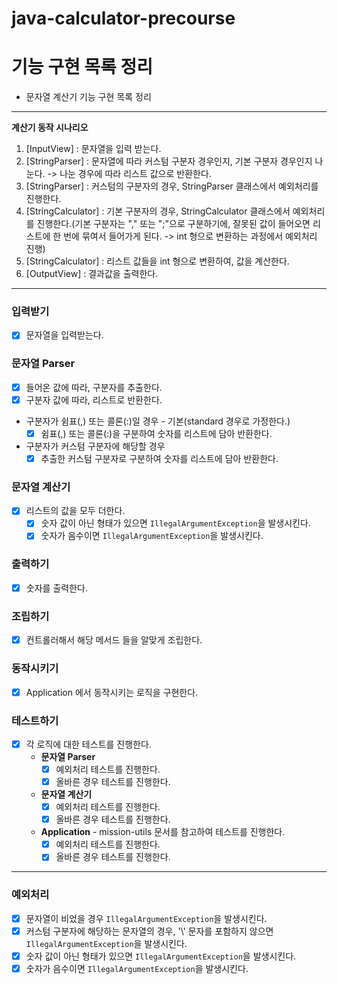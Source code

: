 # java-calculator-precourse

# 기능 구현 목록 정리

* 문자열 계산기 기능 구현 목록 정리

---

**계산기 동작 시나리오**

1. [InputView] : 문자열을 입력 받는다.
2. [StringParser] : 문자열에 따라 커스텀 구분자 경우인지, 기본 구분자 경우인지 나눈다. -> 나눈 경우에 따라 리스트 값으로 반환한다.
3. [StringParser] : 커스텀의 구분자의 경우, StringParser 클래스에서 예외처리를 진행한다.
4. [StringCalculator] : 기본 구분자의 경우, StringCalculator 클래스에서 예외처리를 진행한다.(기본 구분자는 "," 또는 ";"으로 구분하기에, 잘못된 값이 들어오면 리스트에 한 번에
   묶여서 들어가게 된다. -> int 형으로 변환하는 과정에서 예외처리 진행)
5. [StringCalculator] : 리스트 값들을 int 형으로 변환하여, 값을 계산한다.
6. [OutputView] : 결과값을 출력한다.

---

### 입력받기

* [X] 문자열을 입력받는다.

### 문자열 Parser

* [X] 들어온 값에 따라, 구분자를 추출한다.
* [X] 구분자 값에 따라, 리스트로 반환한다.

* 구분자가 쉼표(,) 또는 콜론(:)일 경우 - 기본(standard 경우로 가정한다.)
    * [X] 쉼표(,) 또는 콜론(:)을 구분하여 숫자를 리스트에 담아 반환한다.

* 구분자가 커스텀 구분자에 해당할 경우
    * [X] 추출한 커스텀 구분자로 구분하여 숫자를 리스트에 담아 반환한다.

### 문자열 계산기

* [X] 리스트의 값을 모두 더한다.
    * [X] 숫자 값이 아닌 형태가 있으면 ```IllegalArgumentException```을 발생시킨다.
    * [X] 숫자가 음수이면 ```IllegalArgumentException```을 발생시킨다.

### 출력하기

* [X] 숫자를 출력한다.

### 조립하기

* [X] 컨트롤러해서 해당 메서드 들을 알맞게 조립한다.

### 동작시키기

* [X] Application 에서 동작시키는 로직을 구현한다.

### 테스트하기

* [X] 각 로직에 대한 테스트를 진행한다.
    * **문자열 Parser**
        * [X] 예외처리 테스트를 진행한다.
        * [X] 올바른 경우 테스트를 진행한다.

    * **문자열 계산기**
        * [X] 예외처리 테스트를 진행한다.
        * [X] 올바른 경우 테스트를 진행한다.

    * **Application** - mission-utils 문서를 참고하여 테스트를 진행한다.
        * [X] 예외처리 테스트를 진행한다.
        * [X] 올바른 경우 테스트를 진행한다.

---

### 예외처리

* [X] 문자열이 비었을 경우  ```IllegalArgumentException```을 발생시킨다.
* [X] 커스텀 구분자에 해당하는 문자열의 경우, '\\' 문자를 포함하지 않으면  ```IllegalArgumentException```을 발생시킨다.
* [X] 숫자 값이 아닌 형태가 있으면 ```IllegalArgumentException```을 발생시킨다.
* [X] 숫자가 음수이면 ```IllegalArgumentException```을 발생시킨다.
